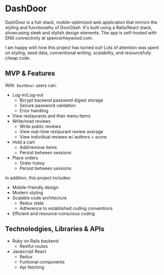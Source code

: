 # DashDoor

DashDoor is a full-stack, mobile-optimized web application that mirrors the styling and functionality of DoorDash. It's built using a Rails/React stack, showcasing sleek and stylish design elements. The app is self-hosted with DNS connectivity at spencerheywood.com.

I am happy with how this project has turned out! Lots of attention was spent on styling, seed data, conventional writing, scalability, and resourcefully cheap code. 

## MVP & Features
With  `DashDoor` users can:

* Log-in/Log-out
    * Bcrypt backend password digest storage
    * Secure password validation
    * Error handling
* View restaurants and their menu items
* Write/read reviews
    * Write public reviews
    * View real-time restaurant review average
    * View individual reviews w/ authors + score
* Hold a cart
    * Add/remove items
    * Persist between sessions
* Place orders
    * Order histoy
    * Persist between sessions

In addition, this project includes:

* Mobile-friendly design
* Modern styling
* Scalable code architecture
    * Redux state
    * Adherence to established coding conventions
* Efficient and resource-conscious coding

## Technoledgies, Libraries & APIs

* Ruby on Rails backend
    * Restful routes
* Javascript React
    * Redux
    * Funtional components
    * Api fetching